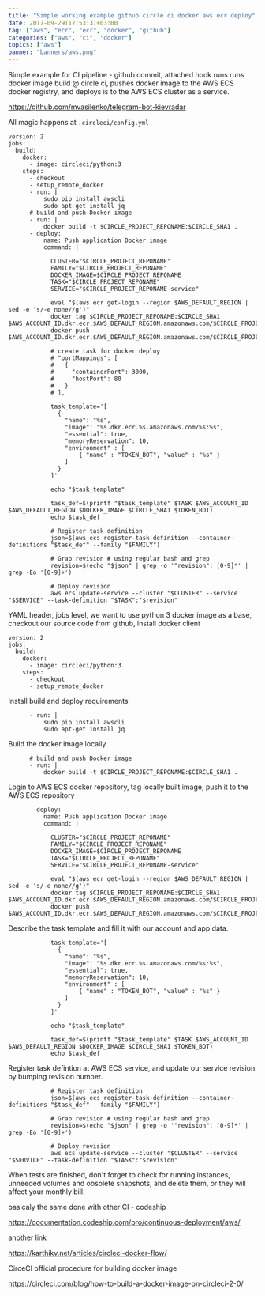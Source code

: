 ```yaml
---
title: "Simple working example github circle ci docker aws ecr deploy"
date: 2017-09-29T17:53:31+03:00
tag: ["aws", "ecr", "ecr", "docker", "github"]
categories: ["aws", "ci", "docker"]
topics: ["aws"]
banner: "banners/aws.png"
---
```



Simple example for CI pipeline - github commit, attached hook runs runs docker image build @ circle ci,
pushes docker image to the AWS ECS docker registry,
and deploys is to the AWS ECS cluster as a service.

https://github.com/mvasilenko/telegram-bot-kievradar

All magic happens at `.circleci/config.yml`



```
version: 2
jobs:
  build:
    docker:
      - image: circleci/python:3
    steps:
      - checkout
      - setup_remote_docker
      - run: |
          sudo pip install awscli
          sudo apt-get install jq
      # build and push Docker image
      - run: |
          docker build -t $CIRCLE_PROJECT_REPONAME:$CIRCLE_SHA1 .
      - deploy:
          name: Push application Docker image
          command: |

            CLUSTER="$CIRCLE_PROJECT_REPONAME"
            FAMILY="$CIRCLE_PROJECT_REPONAME"
            DOCKER_IMAGE=$CIRCLE_PROJECT_REPONAME
            TASK="$CIRCLE_PROJECT_REPONAME"
            SERVICE="$CIRCLE_PROJECT_REPONAME-service"

            eval "$(aws ecr get-login --region $AWS_DEFAULT_REGION | sed -e 's/-e none//g')"
            docker tag $CIRCLE_PROJECT_REPONAME:$CIRCLE_SHA1 $AWS_ACCOUNT_ID.dkr.ecr.$AWS_DEFAULT_REGION.amazonaws.com/$CIRCLE_PROJECT_REPONAME:$CIRCLE_SHA1
            docker push $AWS_ACCOUNT_ID.dkr.ecr.$AWS_DEFAULT_REGION.amazonaws.com/$CIRCLE_PROJECT_REPONAME:$CIRCLE_SHA1

            # create task for docker deploy
            # "portMappings": [
            #   {
            #     "containerPort": 3000,
            #     "hostPort": 80
            #   }
            # ],

            task_template='[
              {
                "name": "%s",
                "image": "%s.dkr.ecr.%s.amazonaws.com/%s:%s",
                "essential": true,
                "memoryReservation": 10,
                "environment" : [
                    { "name" : "TOKEN_BOT", "value" : "%s" }
                ]
              }
            ]'

            echo "$task_template"

            task_def=$(printf "$task_template" $TASK $AWS_ACCOUNT_ID $AWS_DEFAULT_REGION $DOCKER_IMAGE $CIRCLE_SHA1 $TOKEN_BOT)
            echo $task_def

            # Register task definition
            json=$(aws ecs register-task-definition --container-definitions "$task_def" --family "$FAMILY")

            # Grab revision # using regular bash and grep
            revision=$(echo "$json" | grep -o '"revision": [0-9]*' | grep -Eo '[0-9]+')

            # Deploy revision
            aws ecs update-service --cluster "$CLUSTER" --service "$SERVICE" --task-definition "$TASK":"$revision"

```

YAML header, jobs level, we want to use python 3 docker image as a base,
checkout our source code from github, install docker client

```
version: 2
jobs:
  build:
    docker:
      - image: circleci/python:3
    steps:
      - checkout
      - setup_remote_docker
```

Install build and deploy requirements

```
      - run: |
          sudo pip install awscli
          sudo apt-get install jq

```

Build the docker image locally

```
      # build and push Docker image
      - run: |
          docker build -t $CIRCLE_PROJECT_REPONAME:$CIRCLE_SHA1 .
```


Login to AWS ECS docker repository, tag locally built image,
push it to the AWS ECS repository

```
      - deploy:
          name: Push application Docker image
          command: |

            CLUSTER="$CIRCLE_PROJECT_REPONAME"
            FAMILY="$CIRCLE_PROJECT_REPONAME"
            DOCKER_IMAGE=$CIRCLE_PROJECT_REPONAME
            TASK="$CIRCLE_PROJECT_REPONAME"
            SERVICE="$CIRCLE_PROJECT_REPONAME-service"

            eval "$(aws ecr get-login --region $AWS_DEFAULT_REGION | sed -e 's/-e none//g')"
            docker tag $CIRCLE_PROJECT_REPONAME:$CIRCLE_SHA1 $AWS_ACCOUNT_ID.dkr.ecr.$AWS_DEFAULT_REGION.amazonaws.com/$CIRCLE_PROJECT_REPONAME:$CIRCLE_SHA1
            docker push $AWS_ACCOUNT_ID.dkr.ecr.$AWS_DEFAULT_REGION.amazonaws.com/$CIRCLE_PROJECT_REPONAME:$CIRCLE_SHA1
```


Describe the task template and fill it with our account and app data.

```
            task_template='[
              {
                "name": "%s",
                "image": "%s.dkr.ecr.%s.amazonaws.com/%s:%s",
                "essential": true,
                "memoryReservation": 10,
                "environment" : [
                    { "name" : "TOKEN_BOT", "value" : "%s" }
                ]
              }
            ]'

            echo "$task_template"

            task_def=$(printf "$task_template" $TASK $AWS_ACCOUNT_ID $AWS_DEFAULT_REGION $DOCKER_IMAGE $CIRCLE_SHA1 $TOKEN_BOT)
            echo $task_def
```


Register task defintion at AWS ECS service, and update our service revision by bumping revision number.

```
            # Register task definition
            json=$(aws ecs register-task-definition --container-definitions "$task_def" --family "$FAMILY")

            # Grab revision # using regular bash and grep
            revision=$(echo "$json" | grep -o '"revision": [0-9]*' | grep -Eo '[0-9]+')

            # Deploy revision
            aws ecs update-service --cluster "$CLUSTER" --service "$SERVICE" --task-definition "$TASK":"$revision"
```

When tests are finished, don't forget to check for running instances, unneeded volumes and obsolete snapshots, and delete them,
or they will affect your monthly bill.


basicaly the same done with other CI - codeship

https://documentation.codeship.com/pro/continuous-deployment/aws/


another link

https://karthikv.net/articles/circleci-docker-flow/


CirceCI official procedure for building docker image

https://circleci.com/blog/how-to-build-a-docker-image-on-circleci-2-0/
